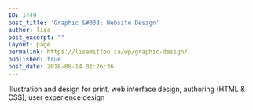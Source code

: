 ```yaml
---
ID: 1449
post_title: 'Graphic &#038; Website Design'
author: lisa
post_excerpt: ""
layout: page
permalink: https://lisamittoo.ca/wp/graphic-design/
published: true
post_date: 2018-08-14 01:26:36
---
```

Illustration and design for print, web interface design, authoring (HTML & CSS), user experience design